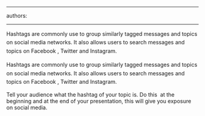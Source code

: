 

---
authors:

---




<span class='intro'> <span style="line-height&#58;1.6;">Hashtags are com</span><span style="line-height&#58;1.6;">monly use to group similarly tagged messages and topics on social media networks. It also allows users to search messages and topics on Facebook , Twitter and Instagram.</span>​ </span>

<p>​<span style="line-height&#58;1.6;">Hashtags are com</span><span style="line-height&#58;1.6;">monly use to group similarly tagged messages and topics on social media networks. It also allows users to search messages and topics on Facebook , Twitter and Instagram.</span></p><p>Tell your audience what the hashtag of your topic is. Do this &#160;at the beginning and at the end of your presentation, this will&#160;give you exposure on social media.</p>



